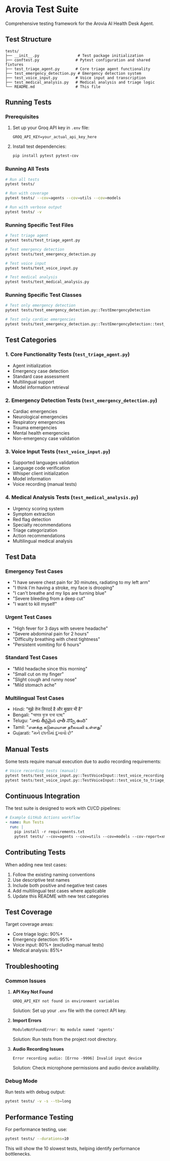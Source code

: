 # Arovia Test Suite

Comprehensive testing framework for the Arovia AI Health Desk Agent.

## Test Structure

```
tests/
├── __init__.py                 # Test package initialization
├── conftest.py                # Pytest configuration and shared fixtures
├── test_triage_agent.py       # Core triage agent functionality
├── test_emergency_detection.py # Emergency detection system
├── test_voice_input.py        # Voice input and transcription
├── test_medical_analysis.py   # Medical analysis and triage logic
└── README.md                  # This file
```

## Running Tests

### Prerequisites
1. Set up your Groq API key in `.env` file:
   ```
   GROQ_API_KEY=your_actual_api_key_here
   ```

2. Install test dependencies:
   ```bash
   pip install pytest pytest-cov
   ```

### Running All Tests
```bash
# Run all tests
pytest tests/

# Run with coverage
pytest tests/ --cov=agents --cov=utils --cov=models

# Run with verbose output
pytest tests/ -v
```

### Running Specific Test Files
```bash
# Test triage agent
pytest tests/test_triage_agent.py

# Test emergency detection
pytest tests/test_emergency_detection.py

# Test voice input
pytest tests/test_voice_input.py

# Test medical analysis
pytest tests/test_medical_analysis.py
```

### Running Specific Test Classes
```bash
# Test only emergency detection
pytest tests/test_emergency_detection.py::TestEmergencyDetection

# Test only cardiac emergencies
pytest tests/test_emergency_detection.py::TestEmergencyDetection::test_cardiac_emergency
```

## Test Categories

### 1. Core Functionality Tests (`test_triage_agent.py`)
- Agent initialization
- Emergency case detection
- Standard case assessment
- Multilingual support
- Model information retrieval

### 2. Emergency Detection Tests (`test_emergency_detection.py`)
- Cardiac emergencies
- Neurological emergencies
- Respiratory emergencies
- Trauma emergencies
- Mental health emergencies
- Non-emergency case validation

### 3. Voice Input Tests (`test_voice_input.py`)
- Supported languages validation
- Language code verification
- Whisper client initialization
- Model information
- Voice recording (manual tests)

### 4. Medical Analysis Tests (`test_medical_analysis.py`)
- Urgency scoring system
- Symptom extraction
- Red flag detection
- Specialty recommendations
- Triage categorization
- Action recommendations
- Multilingual medical analysis

## Test Data

### Emergency Test Cases
- "I have severe chest pain for 30 minutes, radiating to my left arm"
- "I think I'm having a stroke, my face is drooping"
- "I can't breathe and my lips are turning blue"
- "Severe bleeding from a deep cut"
- "I want to kill myself"

### Urgent Test Cases
- "High fever for 3 days with severe headache"
- "Severe abdominal pain for 2 hours"
- "Difficulty breathing with chest tightness"
- "Persistent vomiting for 6 hours"

### Standard Test Cases
- "Mild headache since this morning"
- "Small cut on my finger"
- "Slight cough and runny nose"
- "Mild stomach ache"

### Multilingual Test Cases
- Hindi: "मुझे तेज सिरदर्द है और बुखार भी है"
- Bengali: "আমার বুকে ব্যথা হচ্ছে"
- Telugu: "నాకు తీవ్రమైన ఛాతీ నొప్పి ఉంది"
- Tamil: "எனக்கு கடுமையான தலைவலி உள்ளது"
- Gujarati: "મને છાતીમાં દુખાવો છે"

## Manual Tests

Some tests require manual execution due to audio recording requirements:

```python
# Voice recording tests (manual)
pytest tests/test_voice_input.py::TestVoiceInput::test_voice_recording -s
pytest tests/test_voice_input.py::TestVoiceInput::test_voice_to_triage_pipeline -s
```

## Continuous Integration

The test suite is designed to work with CI/CD pipelines:

```yaml
# Example GitHub Actions workflow
- name: Run Tests
  run: |
    pip install -r requirements.txt
    pytest tests/ --cov=agents --cov=utils --cov=models --cov-report=xml
```

## Contributing Tests

When adding new test cases:

1. Follow the existing naming conventions
2. Use descriptive test names
3. Include both positive and negative test cases
4. Add multilingual test cases where applicable
5. Update this README with new test categories

## Test Coverage

Target coverage areas:
- Core triage logic: 90%+
- Emergency detection: 95%+
- Voice input: 80%+ (excluding manual tests)
- Medical analysis: 85%+

## Troubleshooting

### Common Issues

1. **API Key Not Found**
   ```
   GROQ_API_KEY not found in environment variables
   ```
   Solution: Set up your `.env` file with the correct API key.

2. **Import Errors**
   ```
   ModuleNotFoundError: No module named 'agents'
   ```
   Solution: Run tests from the project root directory.

3. **Audio Recording Issues**
   ```
   Error recording audio: [Errno -9996] Invalid input device
   ```
   Solution: Check microphone permissions and audio device availability.

### Debug Mode

Run tests with debug output:
```bash
pytest tests/ -v -s --tb=long
```

## Performance Testing

For performance testing, use:
```bash
pytest tests/ --durations=10
```

This will show the 10 slowest tests, helping identify performance bottlenecks.
